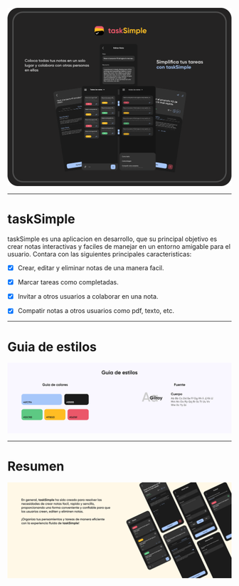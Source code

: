 <p align="center">
<img src="https://raw.githubusercontent.com/HenZzz-999/taskSimple/main/apps/public/assets/taskSimple_maqueta_github.png?token=GHSAT0AAAAAACDEB3BOSPLHWUZYXGON6VGCZH2XIZQ">
</p>

---

# taskSimple

taskSimple es una aplicacion en desarrollo, que su principal objetivo es crear notas interactivas y faciles de manejar en un entorno amigable para el usuario. Contara con las siguientes principales caracteristicas:

- [x] Crear, editar y eliminar notas de una manera facil.
- [x] Marcar tareas como completadas.
- [x] Invitar a otros usuarios a colaborar en una nota.
- [x] Compatir notas a otros usuarios como pdf, texto, etc.


---

# Guia de estilos
<p align="center">
<img src="https://raw.githubusercontent.com/HenZzz-999/taskSimple/main/apps/public/assets/guide_style_github_taskSimple.png?token=GHSAT0AAAAAACDEB3BPGDKDQXBE2OTKIBAUZH2XN7A">
</p>



---

# Resumen
<p align="center">
<img src="https://raw.githubusercontent.com/HenZzz-999/taskSimple/main/apps/public/assets/footer_github_taskSimple.png?token=GHSAT0AAAAAACDEB3BOMYXISTBIOQYSTQTGZH2XJTA">
</p>
